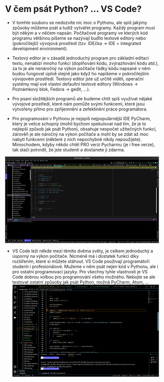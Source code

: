 # V čem psát Python? ... VS Code?
* V tomhle souboru se nedozvíte nic moc o Pythonu, ale spíš jakýmy způsoby můžeme psát a tudíž vytvářet programy. Každý program musí být někým a v něčem napsán. Počítačové programy ve kterých kód programu většinou píšeme se nazývají buďto textové editory nebo (pokročilejší) vývojová prostředí (tzv. IDEčka -> IDE = integrated development environment).

* Textový editor je v zásadě jednoduchý program pro základní editaci textu, nenabízí mnoho funkcí (doplňování kódu, zvýrazňování kódu atd.), za to je ale nenáročný na výkon počítače řádky kódu napsané v něm budou fungovat úplně stejně jako když ho napíšeme v pokročilejším vývojovém prostředí. Textový editor jste už určitě viděli, operační systémy mají své vlastní defaultní textové editory (Windows -> Poznámkový blok, Fedora -> gedit, ...).

* Pro psaní složitějších programů ale budeme chtít spíš využívat nějaké vývojové prostředí, které nám pomůže svými funkcemi, které jsou vytvořeny přímo pro zpříjemnění a zefektinění práce programátora.

* Pro programování v Pythonu je nejspíš nejpopulárnější IDE PyCharm, který je velice schopný (mohli bychom spekulovat nad tím, že je to nejlepší způsob jak psát Python), obsahuje nespočet užitečných funkcí, zárověň je ale náročný na výkon počítače a mohl by se zdát až moc nabytí funkcemi (některé z nich nepochybně nikdy nepoužijete). Mimochodem, kdyby někdo chtěl PRO verzi Pycharmu (je i free verze), tak stačí potvrdit, že jste studenti a dostanete ji zdarma.

 ![Ukázka Pycharm](/obrazky/pycharm.png)

* VS Code leží někde mezi těmito dvěma světy, je celkem jednoduchý a úsporný na výkon počítače. Nicméně má i dostatek funkcí díky rozšířením, které si můžete stáhout. VS Code používají programátoři studenti i profesionálové. Mužeme v něm psát nejen kód v Pythonu, ale i pro ostatní programovací jazyky. Pro všechny tyhle vlastnosti je VS Code dobrou volbou pro programování všeho možného. Nebojte se ale testovat ostatní způsoby jak psát Python, možná PyCharm, Atom, ...
![Ukázka VSCode](/obrazky/vscode.png)